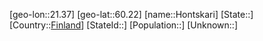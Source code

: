 ﻿---
location: [60.22,21.37]
type: City
tags:
- geo/City


SpocWebEntityId: 31020
isDeleted: false
confidential: public

---
[geo-lon::21.37]
[geo-lat::60.22]
[name::Hontskari]
[State::]
[Country::[Finland](geo/Continent/Europe/Finland.md)]
[StateId::]
[Population::]
[Unknown::]

